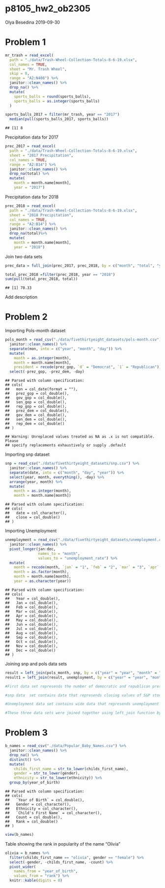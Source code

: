 p8105\_hw2\_ob2305
================
Olya Besedina
2019-09-30

# Problem 1

``` r
mr_trash = read_excel(
  path = "./data/Trash-Wheel-Collection-Totals-8-6-19.xlsx",
  col_names = TRUE,
  sheet = "Mr. Trash Wheel", 
  skip = 0,
  range = "A2:N408") %>% 
  janitor::clean_names() %>% 
  drop_na() %>% 
  mutate(
    sports_balls = round(sports_balls),
    sports_balls = as.integer(sports_balls)
  )

sports_balls_2017 = filter(mr_trash, year == "2017")
  median(pull(sports_balls_2017, sports_balls))
```

    ## [1] 8

Precipitation data for 2017

``` r
prec_2017 = read_excel(
  path = "./data/Trash-Wheel-Collection-Totals-8-6-19.xlsx",
  sheet = "2017 Precipitation",
  col_names = TRUE,
  range = "A2:B14") %>% 
  janitor::clean_names() %>% 
  drop_na(total) %>% 
  mutate( 
    month = month.name[month],
    year = "2017")
```

Precipitation data for 2018

``` r
prec_2018 = read_excel(
  path = "./data/Trash-Wheel-Collection-Totals-8-6-19.xlsx",
  sheet = "2018 Precipitation",
  col_names = TRUE,
  range = "A2:B14") %>% 
  janitor::clean_names() %>% 
  drop_na(total)%>% 
  mutate( 
    month = month.name[month],
    year = "2018")
```

Join two data
sets

``` r
prec_data = full_join(prec_2017, prec_2018, by = c("month", "total", "year"))

total_prec_2018 =filter(prec_2018, year == "2018")
sum(pull(total_prec_2018, total))
```

    ## [1] 70.33

Add description

# Problem 2

Importing Pols-month
dataset

``` r
pols_month = read_csv("./data/fivethirtyeight_datasets/pols-month.csv") %>% 
  janitor::clean_names() %>% 
  separate(mon, into = c("year", "month", "day")) %>%
  mutate(
    month = as.integer(month),
    month = month.name[month],
    president = recode(prez_gop, `0` = "Democrat", `1` = "Republican")) %>% 
  select(-prez_gop, -prez_dem, -day)
```

    ## Parsed with column specification:
    ## cols(
    ##   mon = col_date(format = ""),
    ##   prez_gop = col_double(),
    ##   gov_gop = col_double(),
    ##   sen_gop = col_double(),
    ##   rep_gop = col_double(),
    ##   prez_dem = col_double(),
    ##   gov_dem = col_double(),
    ##   sen_dem = col_double(),
    ##   rep_dem = col_double()
    ## )

    ## Warning: Unreplaced values treated as NA as .x is not compatible. Please
    ## specify replacements exhaustively or supply .default

Importing snp dataset

``` r
snp = read_csv("./data/fivethirtyeight_datasets/snp.csv") %>% 
  janitor::clean_names() %>% 
  separate(date, into = c("month", "day", "year")) %>% 
  select(year, month, everything(), -day) %>% 
  arrange(year, month) %>% 
  mutate(
    month = as.integer(month),
    month = month.name[month])
```

    ## Parsed with column specification:
    ## cols(
    ##   date = col_character(),
    ##   close = col_double()
    ## )

Importing
Unemployment

``` r
unemployment = read_csv("./data/fivethirtyeight_datasets/unemployment.csv") %>% 
  janitor::clean_names() %>% 
  pivot_longer(jan:dec,
               names_to = "month",
               values_to = "unemployment_rate") %>% 
  mutate(
    month = recode(month, `jan` = "1", `feb` = "2", `mar` = "3", `apr` = "4", `may` = "5", `jun` = "6", `jul` = "7", `aug` = "8", `sep` = "9", `oct` = "10", `nov` = "11", `dec` = "12"),
    month = as.factor(month),
    month = month.name[month],
    year = as.character(year)) 
```

    ## Parsed with column specification:
    ## cols(
    ##   Year = col_double(),
    ##   Jan = col_double(),
    ##   Feb = col_double(),
    ##   Mar = col_double(),
    ##   Apr = col_double(),
    ##   May = col_double(),
    ##   Jun = col_double(),
    ##   Jul = col_double(),
    ##   Aug = col_double(),
    ##   Sep = col_double(),
    ##   Oct = col_double(),
    ##   Nov = col_double(),
    ##   Dec = col_double()
    ## )

Joining snp and pols data
sets

``` r
result = left_join(pols_month, snp, by = c("year" = "year", "month" = "month"))
result1 = left_join(result, unemployment, by = c("year" = "year", "month" = "month")) 
```

``` r
#First data set represends the number of democratic and republican presidents, representatives, governors and senators for every month from 1947 to 2015. During this time the number of gop governors ranged between `r range(pull(pols_month, gov_gop))`, gop senators - `r range(pull(pols_month, sen_gop))`, gop representatives - `r range(pull(pols_month, rep_gop))`; democratic governors ranged between `r range(pull(pols_month, goc_dem))`, democratic senators - `r range(pull(pols_month, sen_dem))`, democratic representatives - `r range(pull(pols_month, rep_dem))`.

#snp data  set contains data that represends closing values of S&P stock index (variable name "close" for every month from `r min(pull(snp, year))` to `r max(pull(snp, year))`.  

#Unemployment data set contains wide data that represends unemployment rates for every month from the beggining of `r min(pull(unemployment, year))` to the end of `r max(pull(unemployment, year))`. The mean unemployment rate through out this time is `r mean(pull(unemployment, unemployment_rate))`.

#These three data sets were joined together using left_join function by the year and month variables.
```

# Problem 3

``` r
b_names = read_csv("./data/Popular_Baby_Names.csv") %>% 
  janitor::clean_names() %>%
  drop_na() %>% 
  distinct() %>% 
  mutate(
    childs_first_name = str_to_lower(childs_first_name),
    gender = str_to_lower(gender),
    ethnicity = str_to_lower(ethnicity)) %>% 
  group_by(year_of_birth) 
```

    ## Parsed with column specification:
    ## cols(
    ##   `Year of Birth` = col_double(),
    ##   Gender = col_character(),
    ##   Ethnicity = col_character(),
    ##   `Child's First Name` = col_character(),
    ##   Count = col_double(),
    ##   Rank = col_double()
    ## )

``` r
view(b_names) 
```

Table showing the rank in popularity of the name “Olivia”

``` r
olivia = b_names %>% 
  filter(childs_first_name == "olivia", gender == "female") %>% 
  select(-gender, -childs_first_name, -count) %>% 
  pivot_wider(
    names_from = "year_of_birth",
    values_from = "rank") %>% 
  knitr::kable(digits = 0)
```
